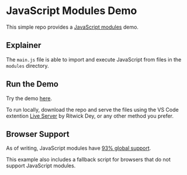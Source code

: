 # JavaScript Modules Demo

This simple repo provides a [JavaScript modules](https://developer.mozilla.org/en-US/docs/Web/JavaScript/Guide/Modules) demo.

## Explainer

The `main.js` file is able to import and execute JavaScript from files in the `modules` directory.

## Run the Demo

Try the demo [here](https://graysonlee123.github.io/javascript-modules-demo/).

To run locally, download the repo and serve the files using the VS Code extention [Live Server](https://marketplace.visualstudio.com/items?itemName=ritwickdey.LiveServer) by Ritwick Dey, or any other method you prefer.

## Browser Support

As of writing, JavaScript modules have [93% global support](https://caniuse.com/es6-module-dynamic-import).

This example also includes a fallback script for browsers that do not support JavaScript modules.
